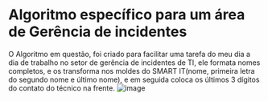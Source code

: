 
# Algoritmo específico para um área de Gerência de incidentes

O Algoritmo em questão, foi criado para facilitar uma tarefa do meu dia a dia de trabalho no setor de gerência de incidentes de TI, ele formata nomes completos, e os transforma nos moldes do SMART IT(nome, primeira letra do segundo nome e último nome), e em seguida coloca os últimos 3 dígitos do contato do técnico na frente.
![image](https://github.com/pedrohenriko/mascaras/assets/101285415/a373f4b9-61f2-4860-b073-87c0d892d006)
